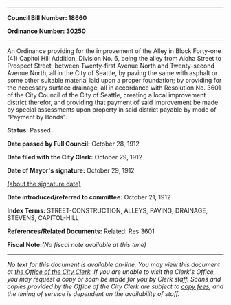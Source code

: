 

********

**Council Bill Number: 18660**
   
**Ordinance Number: 30250**
********

 An Ordinance providing for the improvement of the Alley in Block Forty-one (41) Capitol Hill Addition, Division No. 6, being the alley from Aloha Street to Prospect Street, between Twenty-first Avenue North and Twenty-second Avenue North, all in the City of Seattle, by paving the same with asphalt or some other suitable material laid upon a proper foundation; by providing for the necessary surface drainage, all in accordance with Resolution No. 3601 of the City Council of the City of Seattle, creating a local improvement district therefor, and providing that payment of said improvement be made by special assessments upon property in said district payable by mode of "Payment by Bonds".

**Status:** Passed
   
**Date passed by Full Council:** October 28, 1912
   
**Date filed with the City Clerk:** October 29, 1912
   
**Date of Mayor's signature:** October 29, 1912
   
[(about the signature date)](/~public/approvaldate.htm)
   
   
   
**Date introduced/referred to committee:** October 21, 1912
   
   
**Index Terms:** STREET-CONSTRUCTION, ALLEYS, PAVING, DRAINAGE, STEVENS, CAPITOL-HILL

**References/Related Documents:** Related: Res 3601

**Fiscal Note:**_(No fiscal note available at this time)_
********

_No text for this document is available on-line. You may view this document at [the Office of the City Clerk](http://www.seattle.gov/leg/clerk/contactUs.htm). If you are unable to visit the Clerk's Office, you may request a copy or scan be made for you by Clerk staff. Scans and copies provided by the Office of the City Clerk are subject to [copy fees](http://clerk.seattle.gov/~public/clerkfees.htm), and the timing of service is dependent on the availability of staff._

